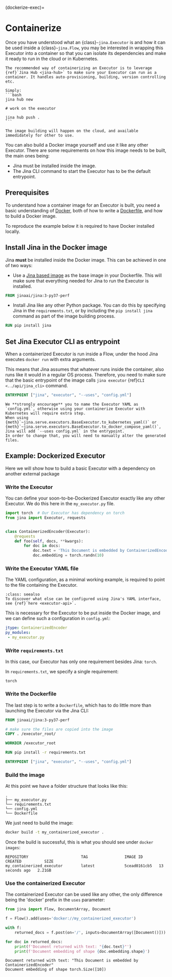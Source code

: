 (dockerize-exec)=
# Containerize

Once you have understood what an {class}`~jina.Executor` is and how it can be used inside a {class}`~jina.Flow`, you may be interested in wrapping this Executor into a container so that you can isolate its dependencies and make it ready to run in the cloud or in Kubernetes.

````{tip}
The recommended way of containerizing an Executor is to leverage {ref}`Jina Hub <jina-hub>` to make sure your Executor can run as a container. It handles auto-provisioning, building, version controlling etc. 

Simply:
```bash
jina hub new

# work on the executor

jina hub push .
```

The image building will happen on the cloud, and available immedidately for other to use.
````



You can also build a Docker image yourself and use it like any other Executor. There are some requirements
on how this image needs to be built, the main ones being:

- Jina must be installed inside the image.
- The Jina CLI command to start the Executor has to be the default entrypoint.

## Prerequisites

To understand how a container image for an Executor is built, you need a basic understanding of [Docker](https://docs.docker.com/), both of how to write 
a [Dockerfile](https://docs.docker.com/engine/reference/builder/), and how to build a Docker image.

To reproduce the example below it is required to have Docker installed locally.


## Install Jina in the Docker image

Jina **must** be installed inside the Docker image. This can be achieved in one of two ways:

- Use a [Jina based image](https://hub.docker.com/r/jinaai/jina) as the base image in your Dockerfile.
This will make sure that everything needed for Jina to run the Executor is installed.

```dockerfile
FROM jinaai/jina:3-py37-perf
```

- Install Jina like any other Python package. You can do this by specifying Jina in the `requirements.txt`, 
or by including the `pip install jina` command as part of the image building process.  

```dockerfile
RUN pip install jina
```

## Set Jina Executor CLI as entrypoint

When a containerized Executor is run inside a Flow,
under the hood Jina executes `docker run` with extra arguments.

This means that Jina assumes that whatever runs inside the container, also runs like it would in a regular OS process. Therefore, you need to make sure that
the basic entrypoint of the image calls `jina executor` {ref}`CLI <../api/jina_cli>` command.

```dockerfile
ENTRYPOINT ["jina", "executor", "--uses", "config.yml"]
```

```{note}
We **strongly encourage** you to name the Executor YAML as `config.yml`, otherwise using your containerize Executor with Kubernetes will require extra step. 
When using {meth}`~jina.serve.executors.BaseExecutor.to_kubernetes_yaml()` or {meth}`~jina.serve.executors.BaseExecutor.to_docker_compose_yaml()`, Jina will add `--uses config.yml` in the entrypoint. 
In order to change that, you will need to manually alter the generated files.
```

## Example: Dockerized Executor

Here we will show how to build a basic Executor with a dependency on another external package


### Write the Executor

You can define your soon-to-be-Dockerized Executor exactly like any other Executor.
We do this here in the `my_executor.py` file.

```python
import torch  # Our Executor has dependency on torch
from jina import Executor, requests


class ContainerizedEncoder(Executor):
    @requests
    def foo(self, docs, **kwargs):
        for doc in docs:
            doc.text = 'This Document is embedded by ContainerizedEncoder'
            doc.embedding = torch.randn(10)
```

### Write the Executor YAML file

The YAML configuration, as a minimal working example, is required to point to the file containing the Executor.


```{admonition} More YAML options
:class: seealso
To discover what else can be configured using Jina's YAML interface, see {ref}`here <executor-api>`.
```

This is necessary for the Executor to be put inside the Docker image,
and we can define such a configuration in `config.yml`:

```yaml
jtype: ContainerizedEncoder
py_modules:
 - my_executor.py
```

### Write `requirements.txt`

In this case, our Executor has only one requirement besides Jina: `torch`.

In `requirements.txt`, we specify a single requirement:

```text
torch
```

### Write the Dockerfile

The last step is to write a `Dockerfile`, which has to do little more than launching the Executor via the Jina CLI:

```dockerfile
FROM jinaai/jina:3-py37-perf

# make sure the files are copied into the image
COPY . /executor_root/

WORKDIR /executor_root

RUN pip install -r requirements.txt

ENTRYPOINT ["jina", "executor", "--uses", "config.yml"]
```

### Build the image

At this point we have a folder structure that looks like this:

```
.
├── my_executor.py
└── requirements.txt
└── config.yml
└── Dockerfile
```

We just need to build the image:

```bash
docker build -t my_containerized_executor .
```

Once the build is successful, this is what you should see under `docker images`:

```shell
REPOSITORY                       TAG                IMAGE ID       CREATED          SIZE
my_containerized_executor        latest             5cead0161cb5   13 seconds ago   2.21GB
```

### Use the containerized Executor

The containerized Executor can be used like any other, the only difference being the 'docker' prefix in the `uses`
 parameter:
```python
from jina import Flow, DocumentArray, Document

f = Flow().add(uses='docker://my_containerized_executor')

with f:
    returned_docs = f.post(on='/', inputs=DocumentArray([Document()]))

for doc in returned_docs:
    print(f'Document returned with text: "{doc.text}"')
    print(f'Document embedding of shape {doc.embedding.shape}')
```

```shell
Document returned with text: "This Document is embedded by ContainerizedEncoder"
Document embedding of shape torch.Size([10])
```
